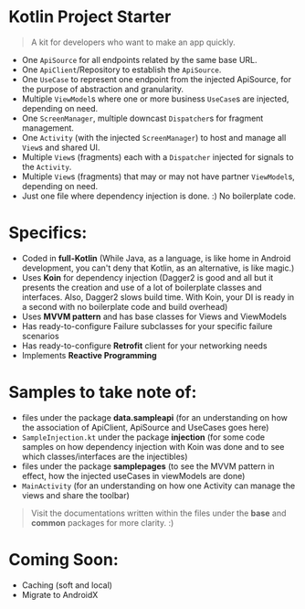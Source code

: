 
# Kotlin Project Starter

> A kit for developers who want to make an app quickly.

- One `ApiSource` for all endpoints related by the same base URL.
- One `ApiClient`/Repository to establish the `ApiSource`.
- One `UseCase` to represent one endpoint from the injected ApiSource, for the purpose of abstraction and granularity.
- Multiple `ViewModel`s where one or more business `UseCase`s are injected, depending on need.
- One `ScreenManager`, multiple downcast `Dispatcher`s for fragment management.
- One `Activity` (with the injected `ScreenManager`) to host and manage all `View`s and shared UI.
- Multiple `View`s (fragments) each with a `Dispatcher` injected for signals to the `Activity`.
- Multiple `View`s (fragments) that may or may not have partner `ViewModel`s, depending on need.
- Just one file where dependency injection is done. :) No boilerplate code.

# Specifics:
- Coded in **full-Kotlin** (While Java, as a language, is like home in Android development, you can't deny that Kotlin, as an alternative, is like magic.)
- Uses **Koin** for dependency injection (Dagger2 is good and all but it presents the creation and use of a lot of boilerplate classes and interfaces. Also, Dagger2 slows build time. With Koin, your DI is ready in a second with no boilerplate code and build overhead)
- Uses **MVVM pattern** and has base classes for Views and ViewModels
- Has ready-to-configure Failure subclasses for your specific failure scenarios
- Has ready-to-configure **Retrofit** client for your networking needs
- Implements **Reactive Programming**

# Samples to take note of:
- files under the package **data.sampleapi** (for an understanding on how the association of ApiClient, ApiSource and UseCases goes here)
- `SampleInjection.kt` under the package **injection** (for some code samples on how dependency injection with Koin was done and to see which classes/interfaces are the injectibles)
- files under the package **samplepages** (to see the MVVM pattern in effect, how the injected useCases in viewModels are done)
- `MainActivity` (for an understanding on how one Activity can manage the views and share the toolbar)

> Visit the documentations written within the files under the **base** and **common** packages for more clarity. :)

# Coming Soon:
- Caching (soft and local)
- Migrate to AndroidX

